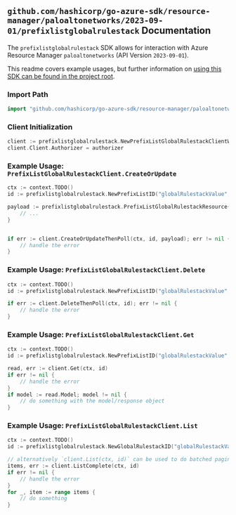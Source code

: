 
## `github.com/hashicorp/go-azure-sdk/resource-manager/paloaltonetworks/2023-09-01/prefixlistglobalrulestack` Documentation

The `prefixlistglobalrulestack` SDK allows for interaction with Azure Resource Manager `paloaltonetworks` (API Version `2023-09-01`).

This readme covers example usages, but further information on [using this SDK can be found in the project root](https://github.com/hashicorp/go-azure-sdk/tree/main/docs).

### Import Path

```go
import "github.com/hashicorp/go-azure-sdk/resource-manager/paloaltonetworks/2023-09-01/prefixlistglobalrulestack"
```


### Client Initialization

```go
client := prefixlistglobalrulestack.NewPrefixListGlobalRulestackClientWithBaseURI("https://management.azure.com")
client.Client.Authorizer = authorizer
```


### Example Usage: `PrefixListGlobalRulestackClient.CreateOrUpdate`

```go
ctx := context.TODO()
id := prefixlistglobalrulestack.NewPrefixListID("globalRulestackValue", "prefixListValue")

payload := prefixlistglobalrulestack.PrefixListGlobalRulestackResource{
	// ...
}


if err := client.CreateOrUpdateThenPoll(ctx, id, payload); err != nil {
	// handle the error
}
```


### Example Usage: `PrefixListGlobalRulestackClient.Delete`

```go
ctx := context.TODO()
id := prefixlistglobalrulestack.NewPrefixListID("globalRulestackValue", "prefixListValue")

if err := client.DeleteThenPoll(ctx, id); err != nil {
	// handle the error
}
```


### Example Usage: `PrefixListGlobalRulestackClient.Get`

```go
ctx := context.TODO()
id := prefixlistglobalrulestack.NewPrefixListID("globalRulestackValue", "prefixListValue")

read, err := client.Get(ctx, id)
if err != nil {
	// handle the error
}
if model := read.Model; model != nil {
	// do something with the model/response object
}
```


### Example Usage: `PrefixListGlobalRulestackClient.List`

```go
ctx := context.TODO()
id := prefixlistglobalrulestack.NewGlobalRulestackID("globalRulestackValue")

// alternatively `client.List(ctx, id)` can be used to do batched pagination
items, err := client.ListComplete(ctx, id)
if err != nil {
	// handle the error
}
for _, item := range items {
	// do something
}
```
